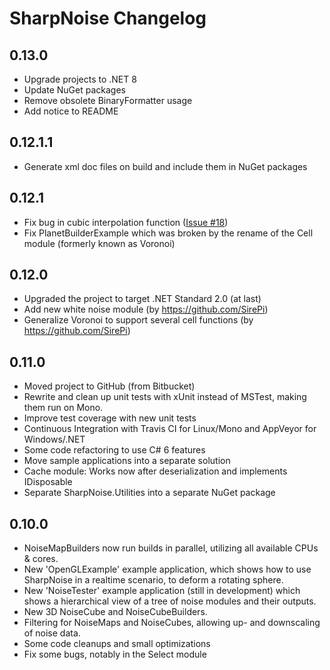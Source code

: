 # SharpNoise Changelog

## 0.13.0

- Upgrade projects to .NET 8
- Update NuGet packages
- Remove obsolete BinaryFormatter usage
- Add notice to README

## 0.12.1.1

- Generate xml doc files on build and include them in NuGet packages

## 0.12.1

- Fix bug in cubic interpolation function ([Issue #18](https://github.com/rthome/SharpNoise/issues/18))
- Fix PlanetBuilderExample which was broken by the rename of the Cell module (formerly known as Voronoi)

## 0.12.0

- Upgraded the project to target .NET Standard 2.0 (at last)
- Add new white noise module (by https://github.com/SirePi)
- Generalize Voronoi to support several cell functions (by https://github.com/SirePi)

## 0.11.0

- Moved project to GitHub (from Bitbucket)
- Rewrite and clean up unit tests with xUnit instead of MSTest, making them run on Mono.
- Improve test coverage with new unit tests
- Continuous Integration with Travis CI for Linux/Mono and AppVeyor for Windows/.NET
- Some code refactoring to use C# 6 features
- Move sample applications into a separate solution
- Cache module: Works now after deserialization and implements IDisposable
- Separate SharpNoise.Utilities into a separate NuGet package

## 0.10.0

- NoiseMapBuilders now run builds in parallel, utilizing all available CPUs & cores. 
- New 'OpenGLExample' example application, which shows how to use SharpNoise in a realtime scenario, to deform a rotating sphere. 
- New 'NoiseTester' example application (still in development) which shows a hierarchical view of a tree of noise modules and their outputs. 
- New 3D NoiseCube and NoiseCubeBuilders. 
- Filtering for NoiseMaps and NoiseCubes, allowing up- and downscaling of noise data. 
- Some code cleanups and small optimizations 
- Fix some bugs, notably in the Select module
